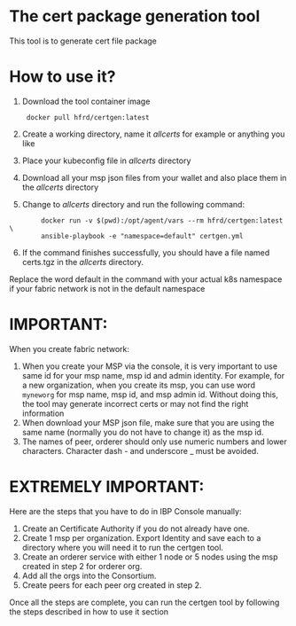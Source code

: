 # The cert package generation tool
This tool is to generate cert file package

# How to use it?

1. Download the tool container image

        docker pull hfrd/certgen:latest

2. Create a working directory, name it *allcerts* for example or
anything you like
3. Place your kubeconfig file in *allcerts* directory
4. Download all your msp json files from your wallet
and also place them in the *allcerts* directory
5. Change to *allcerts* directory and run the following command:

```
        docker run -v $(pwd):/opt/agent/vars --rm hfrd/certgen:latest \
        ansible-playbook -e "namespace=default" certgen.yml
```
6. If the command finishes successfully, you should have a file
named certs.tgz in the *allcerts* directory.

Replace the word default in the command with your actual k8s
namespace if your fabric network is not in the default namespace

# IMPORTANT:
When you create fabric network:
1. When you create your MSP via the console, it is very important to use
same id for your msp name, msp id and admin identity. For example, for
a new organization, when you create its msp, you can use word `myneworg`
for msp name, msp id, and msp admin id. Without doing this, the tool
may generate incorrect certs or may not find the right information
2. When download your MSP json file, make sure that you are using the
same name (normally you do not have to change it) as the msp id.
3. The names of peer, orderer should only use numeric numbers and lower
characters. Character dash - and underscore _ must be avoided.

# EXTREMELY IMPORTANT:
Here are the steps that you have to do in IBP Console manually:
1. Create an Certificate Authority if you do not already have one.
2. Create 1 msp per organization. Export Identity and save each to
a directory where you will need it to run the certgen tool.
3. Create an orderer service with either 1 node or 5 nodes using the
msp created in step 2 for orderer org.
4. Add all the orgs into the Consortium.
5. Create peers for each peer org created in step 2.

Once all the steps are complete, you can run the certgen tool by following
the steps described in how to use it section
